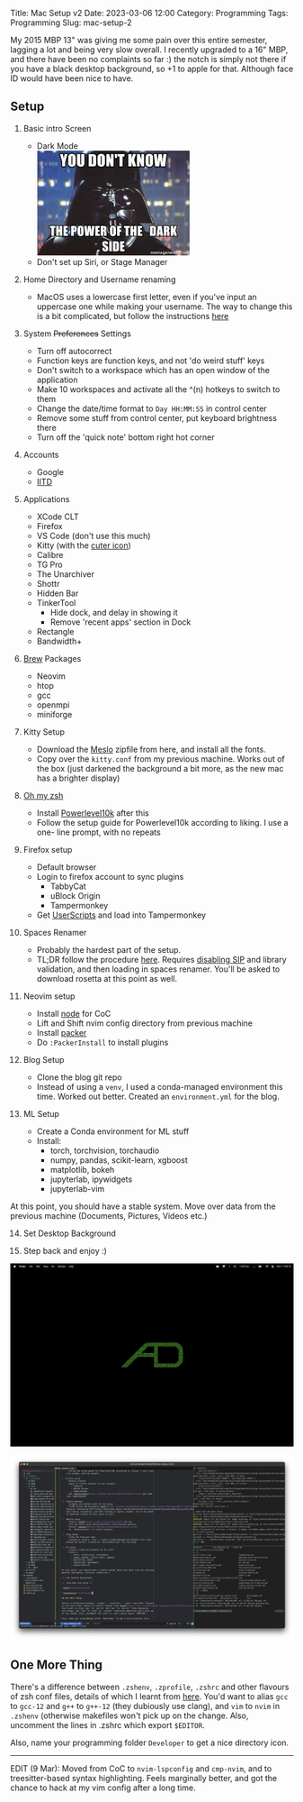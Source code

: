 Title: Mac Setup v2
Date: 2023-03-06 12:00
Category: Programming
Tags: Programming
Slug: mac-setup-2

My 2015 MBP 13" was giving me some pain over this entire semester, lagging a lot
and being very slow overall. I recently upgraded to a 16" MBP, and there have
been no complaints so far :) the notch is simply not there if you have a black
desktop background, so +1 to apple for that. Although face ID would have been
nice to have.

## Setup

1. Basic intro Screen
    - Dark Mode<br>
    ![dark side meme](/articles/2020/res/darkside.jpeg)
    - Don't set up Siri, or Stage Manager

2. Home Directory and Username renaming
    - MacOS uses a lowercase first letter, even if you've input an uppercase
    one while making your username. The way to change this is a bit complicated,
    but follow the instructions [here](https://support.apple.com/en-in/HT201548)

3. System <strike>Preferences</strike> Settings
    - Turn off autocorrect
    - Function keys are function keys, and not 'do weird stuff' keys
    - Don't switch to a workspace which has an open window of the application
    - Make 10 workspaces and activate all the ^(n) hotkeys to switch to them
    - Change the date/time format to `Day HH:MM:SS` in control center
    - Remove some stuff from control center, put keyboard brightness there
    - Turn off the 'quick note' bottom right hot corner

4. Accounts
    - Google
    - [IITD](https://bsw.iitd.ac.in/email.php)

5. Applications
    - XCode CLT
    - Firefox
    - VS Code (don't use this much)
    - Kitty (with the [cuter icon](https://github.com/DinkDonk/kitty-icon/blob/main/kitty-dark.icns))
    - Calibre
    - TG Pro
    - The Unarchiver
    - Shottr
    - Hidden Bar
    - TinkerTool
        - Hide dock, and delay in showing it
        - Remove 'recent apps' section in Dock
    - Rectangle
    - Bandwidth+

6. [Brew](https://brew.sh/) Packages
    - Neovim
    - htop
    - gcc
    - openmpi
    - miniforge

7. Kitty Setup
    - Download the [Meslo](https://github.com/ryanoasis/nerd-fonts/releases/tag/v2.3.3)
    zipfile from here, and install all the fonts.
    - Copy over the `kitty.conf` from my previous machine. Works out of the box
    (just darkened the background a bit more, as the new mac has a brighter
     display)

8. [Oh my zsh](https://github.com/ohmyzsh/ohmyzsh)
    - Install [Powerlevel10k](https://github.com/romkatv/powerlevel10k) after this
    - Follow the setup guide for Powerlevel10k according to liking. I use a one-
    line prompt, with no repeats

9. Firefox setup
    - Default browser
    - Login to firefox account to sync plugins
        - TabbyCat
        - uBlock Origin
        - Tampermonkey
    - Get [UserScripts](https://github.com/Aniruddha-Deb/UserScripts) and load
    into Tampermonkey

10. Spaces Renamer
    - Probably the hardest part of the setup. 
    - TL;DR follow the procedure [here](https://github.com/dado3212/spaces-renamer/issues/75#issuecomment-1201511482).
    Requires [disabling SIP](https://developer.apple.com/documentation/security/disabling_and_enabling_system_integrity_protection)
    and library validation, and then loading in spaces renamer. You'll be asked
    to download rosetta at this point as well.

11. Neovim setup
    - Install [node](https://nodejs.org/en/download/) for CoC
    - Lift and Shift nvim config directory from previous machine
    - Install [packer](https://github.com/wbthomason/packer.nvim)
    - Do `:PackerInstall` to install plugins

12. Blog Setup
    - Clone the blog git repo
    - Instead of using a `venv`, I used a conda-managed environment this time.
    Worked out better. Created an `environment.yml` for the blog.

13. ML Setup
    - Create a Conda environment for ML stuff
    - Install:
        - torch, torchvision, torchaudio
        - numpy, pandas, scikit-learn, xgboost
        - matplotlib, bokeh
        - jupyterlab, ipywidgets
        - jupyterlab-vim

At this point, you should have a stable system. Move over data from the previous
machine (Documents, Pictures, Videos etc.)

14. Set Desktop Background

15. Step back and enjoy :)

![hehe](res/desktop.png)

![nvim+kitty](res/blog.png)

## One More Thing

There's a difference between `.zshenv`, `.zprofile`, `.zshrc` and other flavours
of zsh conf files, details of which I learnt from [here](https://unix.stackexchange.com/questions/71253/what-should-shouldnt-go-in-zshenv-zshrc-zlogin-zprofile-zlogout).
You'd want to alias `gcc` to `gcc-12` and `g++` to `g++-12` (they dubiously
use clang), and `vim` to `nvim` in `.zshenv` (otherwise makefiles won't pick up
on the change. Also, uncomment the lines in .zshrc which export `$EDITOR`.

Also, name your programming folder `Developer` to get a nice directory icon.

------

EDIT (9 Mar): Moved from CoC to `nvim-lspconfig` and `cmp-nvim`, and to 
treesitter-based syntax highlighting. Feels marginally better, and got the
chance to hack at my vim config after a long time.
